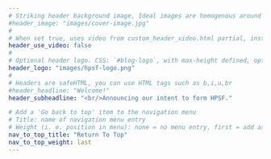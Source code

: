 ```yaml
---
# Striking header background image, Ideal images are homogenous around the centre and contrasting to the text. Non-ideal images can use `title_guard`
#header_image: "images/cover-image.jpg"
#
# When set true, uses video from custom_header_video.html partial, instead of header_image
header_use_video: false
#
# Optional header logo. CSS: `#blog-logo`, with max-height defined, optimize to prevent scaling
header_logo: "images/hpsf-logo.png"
#
# Headers are safeHTML, you can use HTML tags such as b,i,u,br
#header_headline: "Welcome!"
header_subheadline: "<br/>Announcing our intent to form HPSF."

# Add a 'Go back to top' item to the navigation menu
# Title: name of navigation menu entry
# Weight (i. e. position in menu): none = no menu entry, first = add as first entry, last = ad as last entry
nav_to_top_title: "Return To Top"
nav_to_top_weight: last
---
```

